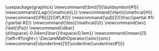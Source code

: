 \usepackage{graphicx}
\newcommand{\bm}[1]{\boldsymbol{#1}}
\newcommand{\Lagr}{\mathcal{L}}
\newcommand{\Ham}{\mathcal{H}}
\newcommand{\PB}[2]{\{#1,#2\}}
\newcommand{\pd}[2]{\frac{\partial #1}{\partial #2}}
\newcommand{\teo}{\mathcal{U}}
\newcommand{\wv}{\ket{\Psi}}
\newcommand{\dbar}{d\hspace{-0.04em}\bar{}\hspace{0.1em}}
\newcommand{\mean}[1]{\left<#1\right>}
\DeclareMathOperator{\sinc}{sinc}
\newcommand{\dunderline}[1]{\underline{\underline{#1}}}